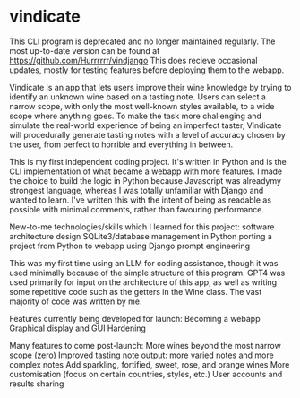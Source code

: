 # vindicate

This CLI program is deprecated and no longer maintained regularly. The most
up-to-date version can be found at https://github.com/Hurrrrrr/vindjango
This does recieve occasional updates, mostly for testing features
before deploying them to the webapp.

Vindicate is an app that lets users improve their wine knowledge by trying to
identify an unknown wine based on a tasting note. Users can select a narrow
scope, with only the most well-known styles available, to a wide scope where
anything goes. To make the task more challenging and simulate the real-world
experience of being an imperfect taster, Vindicate will procedurally generate
tasting notes with a level of accuracy chosen by the user, from perfect to
horrible and everything in between.

This is my first independent coding project. It's written in Python and is the CLI
implementation of what became a webapp with more features. I made the choice 
to build the logic in Python because Javascript was alreadymy strongest language,
whereas I was totally unfamiliar with Django and wanted to learn. I've written
this with the intent of being as readable as possible with minimal comments,
rather than favouring performance.

New-to-me technologies/skills which I learned for this project:
    software architecture design
    SQLite3/database management in Python
    porting a project from Python to webapp using Django
    prompt engineering

This was my first time using an LLM for coding assistance, though it was used
minimally because of the simple structure of this program.
GPT4 was used primarily for input on the architecture of this app, as well as
writing some repetitive code such as the getters in the Wine class. The vast majority
of code was written by me.

Features currently being developed for launch:
    Becoming a webapp
    Graphical display and GUI
    Hardening

Many features to come post-launch:
    More wines beyond the most narrow scope (zero)
    Improved tasting note output: more varied notes and more complex notes
    Add sparkling, fortified, sweet, rose, and orange wines
    More customisation (focus on certain countries, styles, etc.)
    User accounts and results sharing
